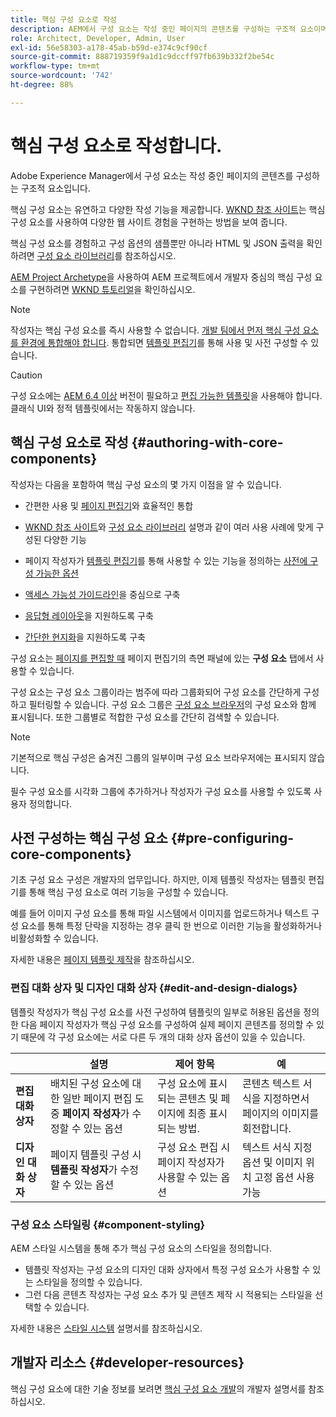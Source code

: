 ```yaml
---
title: 핵심 구성 요소로 작성
description: AEM에서 구성 요소는 작성 중인 페이지의 콘텐츠를 구성하는 구조적 요소이며, 핵심 구성 요소는 유연하고 다양한 작성 기능을 제공합니다.
role: Architect, Developer, Admin, User
exl-id: 56e58303-a178-45ab-b59d-e374c9cf90cf
source-git-commit: 888719359f9a1d1c9dccff97fb639b332f2be54c
workflow-type: tm+mt
source-wordcount: '742'
ht-degree: 88%

---
```


# 핵심 구성 요소로 작성합니다.

Adobe Experience Manager에서 구성 요소는 작성 중인 페이지의 콘텐츠를 구성하는 구조적 요소입니다.

핵심 구성 요소는 유연하고 다양한 작성 기능을 제공합니다. [WKND 참조 사이트](https://wknd.site)는 핵심 구성 요소를 사용하여 다양한 웹 사이트 경험을 구현하는 방법을 보여 줍니다.

핵심 구성 요소를 경험하고 구성 옵션의 샘플뿐만 아니라 HTML 및 JSON 출력을 확인하려면 [구성 요소 라이브러리](https://adobe.com/go/aem_cmp_library_kr)를 참조하십시오.

[AEM Project Archetype](/help/developing/archetype/overview.md)을 사용하여 AEM 프로젝트에서 개발자 중심의 핵심 구성 요소를 구현하려면 [WKND 튜토리얼](https://experienceleague.adobe.com/docs/experience-manager-learn/getting-started-wknd-tutorial-develop/overview.html)을 확인하십시오.

>[!NOTE]
>
>작성자는 핵심 구성 요소를 즉시 사용할 수 없습니다. [개발 팀에서 먼저 핵심 구성 요소를 환경에 통합해야 합니다](/help/get-started/using.md). 통합되면 [템플릿 편집기](https://experienceleague.adobe.com/docs/experience-manager-cloud-service/sites/authoring/features/templates.html)를 통해 사용 및 사전 구성할 수 있습니다.

>[!CAUTION]
>
>구성 요소에는 [AEM 6.4 이상](/help/versions.md) 버전이 필요하고 [편집 가능한 템플릿](https://experienceleague.adobe.com/docs/experience-manager-cloud-service/sites/authoring/features/templates.html)을 사용해야 합니다. 클래식 UI와 정적 템플릿에서는 작동하지 않습니다.

## 핵심 구성 요소로 작성 {#authoring-with-core-components}

작성자는 다음을 포함하여 핵심 구성 요소의 몇 가지 이점을 알 수 있습니다.

* 간편한 사용 및 [페이지 편집기](https://experienceleague.adobe.com/docs/experience-manager-cloud-service/sites/authoring/fundamentals/editing-content.html)와 효율적인 통합

* [WKND 참조 사이트](https://wknd.site)와 [구성 요소 라이브러리](https://adobe.com/go/aem_cmp_library) 설명과 같이 여러 사용 사례에 맞게 구성된 다양한 기능

* 페이지 작성자가 [템플릿 편집기](https://experienceleague.adobe.com/docs/experience-manager-cloud-service/sites/authoring/features/templates.html)를 통해 사용할 수 있는 기능을 정의하는 [사전에 구성 가능한 옵션](#pre-configuring-core-components)

* [액세스 가능성 가이드라인](https://experienceleague.adobe.com/docs/experience-manager-cloud-service/sites/authoring/fundamentals/accessible-content.html)을 중심으로 구축

* [응답형 레이아웃](https://experienceleague.adobe.com/docs/experience-manager-cloud-service/sites/authoring/features/responsive-layout.html)을 지원하도록 구축

* [간단한 현지화](localization.md)을 지원하도록 구축

구성 요소는 [페이지를 편집할 때](https://experienceleague.adobe.com/docs/experience-manager-cloud-service/sites/authoring/fundamentals/editing-content.html) 페이지 편집기의 측면 패널에 있는 **구성 요소** 탭에서 사용할 수 있습니다.

구성 요소는 구성 요소 그룹이라는 범주에 따라 그룹화되어 구성 요소를 간단하게 구성하고 필터링할 수 있습니다. 구성 요소 그룹은 [구성 요소 브라우저](https://experienceleague.adobe.com/docs/experience-manager-cloud-service/sites/authoring/fundamentals/editing-content.html)의 구성 요소와 함께 표시됩니다. 또한 그룹별로 적합한 구성 요소를 간단히 검색할 수 있습니다.

>[!NOTE]
>
>기본적으로 핵심 구성은 숨겨진 그룹의 일부이며 구성 요소 브라우저에는 표시되지 않습니다.
>
>필수 구성 요소를 시각화 그룹에 추가하거나 작성자가 구성 요소를 사용할 수 있도록 사용자 정의합니다.

## 사전 구성하는 핵심 구성 요소 {#pre-configuring-core-components}

기초 구성 요소 구성은 개발자의 업무입니다. 하지만, 이제 템플릿 작성자는 템플릿 편집기를 통해 핵심 구성 요소로 여러 기능을 구성할 수 있습니다.

예를 들어 이미지 구성 요소를 통해 파일 시스템에서 이미지를 업로드하거나 텍스트 구성 요소를 통해 특정 단락을 지정하는 경우 클릭 한 번으로 이러한 기능을 활성화하거나 비활성화할 수 있습니다.

자세한 내용은 [페이지 템플릿 제작](https://experienceleague.adobe.com/docs/experience-manager-cloud-service/sites/authoring/features/templates.html)을 참조하십시오.

### 편집 대화 상자 및 디자인 대화 상자 {#edit-and-design-dialogs}

템플릿 작성자가 핵심 구성 요소를 사전 구성하여 템플릿의 일부로 허용된 옵션을 정의한 다음 페이지 작성자가 핵심 구성 요소를 구성하여 실제 페이지 콘텐츠를 정의할 수 있기 때문에 각 구성 요소에는 서로 다른 두 개의 대화 상자 옵션이 있을 수 있습니다.

|  | 설명 | 제어 항목 | 예 |
|--- |--- |--- |--- |
| **편집 대화 상자** | 배치된 구성 요소에 대한 일반 페이지 편집 도중 **페이지 작성자**&#x200B;가 수정할 수 있는 옵션 | 구성 요소에 표시되는 콘텐츠 및 페이지에 최종 표시되는 방법. | 콘텐츠 텍스트 서식을 지정하면서 페이지의 이미지를 회전합니다. |
| **디자인 대화 상자** | 페이지 템플릿 구성 시 **템플릿 작성자**&#x200B;가 수정할 수 있는 옵션 | 구성 요소 편집 시 페이지 작성자가 사용할 수 있는 옵션 | 텍스트 서식 지정 옵션 및 이미지 위치 고정 옵션 사용 가능 |

### 구성 요소 스타일링 {#component-styling}

AEM 스타일 시스템을 통해 추가 핵심 구성 요소의 스타일을 정의합니다.

* 템플릿 작성자는 구성 요소의 디자인 대화 상자에서 특정 구성 요소가 사용할 수 있는 스타일을 정의할 수 있습니다.
* 그런 다음 콘텐츠 작성자는 구성 요소 추가 및 콘텐츠 제작 시 적용되는 스타일을 선택할 수 있습니다.

자세한 내용은 [스타일 시스템](https://experienceleague.adobe.com/docs/experience-manager-cloud-service/sites/authoring/features/style-system.html) 설명서를 참조하십시오.

## 개발자 리소스 {#developer-resources}

핵심 구성 요소에 대한 기술 정보를 보려면 [핵심 구성 요소 개발](/help/developing/overview.md)의 개발자 설명서를 참조하십시오.
